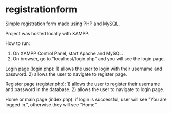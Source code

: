 # registrationform
Simple registration form made using PHP and MySQL.

Project was hosted locally with XAMPP.

How to run:
1) On XAMPP Control Panel, start Apache and MySQL.
2) On browser, go to "localhost/login.php" and you will see the login page.

Login page (login.php): 1) allows the user to login with their username and password. 2) allows the user to navigate to register page.

Register page (register.php): 1) allows the user to register their username and password in the database. 2) allows the user to navigate to login page.

Home or main page (index.php): if login is successful, user will see "You are logged in.", otherwise they will see "Home".
